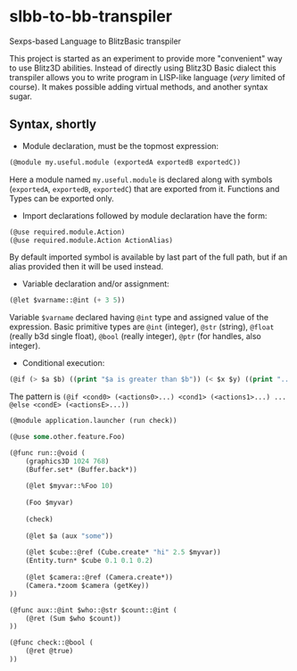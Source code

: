 # slbb-to-bb-transpiler
Sexps-based Language to BlitzBasic transpiler

This project is started as an experiment to provide more "convenient" way to use Blitz3D abilities.
Instead of directly using Blitz3D Basic dialect this transpiler allows you to write program in LISP-like language (*very* limited of course). It makes possible adding virtual methods, and another syntax sugar.

## Syntax, shortly
- Module declaration, must be the topmost expression:
```lisp
(@module my.useful.module (exportedA exportedB exportedC))
```
Here a module named `my.useful.module` is declared along with symbols (`exportedA`, `exportedB`, `exportedC`) that are exported from it. Functions and Types can be exported only.

- Import declarations followed by module declaration have the form:
```lisp
(@use required.module.Action)
(@use required.module.Action ActionAlias)
```
By default imported symbol is available by last part of the full path,
but if an alias provided then it will be used instead.

- Variable declaration and/or assignment:
```lisp
(@let $varname::@int (+ 3 5))
```
Variable `$varname` declared having `@int` type and assigned value of the expression.
Basic primitive types are `@int` (integer), `@str` (string), `@float` (really b3d single float), `@bool` (really integer),
`@ptr` (for handles, also integer).

- Conditional execution:
```lisp
(@if (> $a $b) ((print "$a is greater than $b")) (< $x $y) ((print "...")) @else (#|...|#))
```
The pattern is `(@if <cond0> (<actions0>...) <cond1> (<actions1>...) ... @else <condE> (<actionsE>...))`


```lisp
(@module application.launcher (run check))

(@use some.other.feature.Foo)

(@func run::@void (
	(graphics3D 1024 768)
	(Buffer.set* (Buffer.back*))
	
	(@let $myvar::%Foo 10)
	
	(Foo $myvar)
	
	(check)
	
	(@let $a (aux "some"))
	
	(@let $cube::@ref (Cube.create* "hi" 2.5 $myvar))
	(Entity.turn* $cube 0.1 0.1 0.2)
	
	(@let $camera::@ref (Camera.create*))
	(Camera.*zoom $camera (getKey))
))

(@func aux::@int $who::@str $count::@int (
	(@ret (Sum $who $count))
))

(@func check::@bool (
	(@ret @true)
))
```


